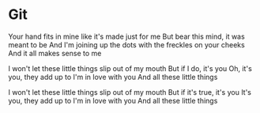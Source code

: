 # Git
Your hand fits in mine like it's made just for me
But bear this mind, it was meant to be
And I'm joining up the dots with the freckles on your cheeks
And it all makes sense to me

I won't let these little things slip out of my mouth
But if I do, it's you
Oh, it's you, they add up to
I'm in love with you
And all these little things

I won't let these little things slip out of my mouth 
But if it's true, it's you
It's you, they add up to
I'm in love with you
And all these little things
